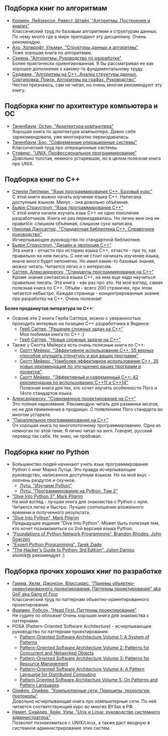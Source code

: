 ## Подборка книг по алгоритмам
  * [Кормен, Лейзерсон, Ривест, Штайн, "Алгоритмы. Построение и анализ"](https://www.ozon.ru/context/detail/id/33769775/)
    <br>Классический труд по базовым алгоритмам и структурам данных. По нему много где в мире преподают эту дисциплину. Очень рекомендую.
  * [Ахо, Хопкрофт, Ульман, "Структуры данных и алгоритмы"](https://www.ozon.ru/context/detail/id/146814389/)
    <br>Тоже хорошая книга по алгоритмам.
  * [Скиена, "Алгоритмы. Руководство по разработке"](https://www.ozon.ru/context/detail/id/143246191/)
    <br>Более практически ориентированная. Я бы рассматривал ее как хорошее дополнение к какому-то фундаментальному труду.
  * [Седжвик, "Алгоритмы на C++. Анализ структуры данных. Сортировка. Поиск. Алгоритмы на графах. Руководство"](https://www.ozon.ru/context/detail/id/149831754/)
    <br>Честно признаюсь, сам не читал, но очень многие рекомендуют эту книгу. 

## Подборка книг по архитектуре компьютера и ОС
  * [Таненбаум, Остин, "Архитектура компьютера"](https://www.ozon.ru/context/detail/id/147529631/)
    <br>Хорошая книга по архитектуре компьютера. Давно себя зарекомендовала, уже многократно переиздавалась.
  * [Таненбаум, Бос, "Современные операционные системы"](https://www.ozon.ru/context/detail/id/148011280/)
    <br>Классический труд про операционные системы.
  * [Стивенс, "UNIX. Профессиональное программирование"](https://www.ozon.ru/context/detail/id/5061475/)
    <br>Довольно толстая, немного устаревшая, но в целом полезная книга про UNIX.

## Подборка книг по C++
  * [Стенли Липпман, "Язык программирования C++. Базовый курс"](https://www.ozon.ru/context/detail/id/147417585/)
    <br>С этой книги можно начать изучение языка С++. Написана доступным языком. Минус - она довольно объёмная.
  * [Бьярн Страуструп, "Язык программирования C++"](https://www.ozon.ru/context/detail/id/139958735/)
    <br>С этой книги начали изучать язык С++ не одно поколение разработчиков. Книга не раз переиздавалась. Но лично мне она не нравится: слишком объёмная, слишком сухо написана.
  * [Николай Джосаттис, "Стандартная библиотека C++. Справочное руководство"](https://www.ozon.ru/context/detail/id/149325775/)
    <br>Исчерпывающее руководство по стандартной библиотеке.
  * [Бьярн Страуструп, "Дизайн и эволюция С++"](https://www.ozon.ru/context/detail/id/136837954/)
    <br>Эта книга - отчасти про историю языка С++, отчасти - про то, как правильно на нем писать. С нее не стоит начинать изучение языка, иначе много будет непонятно. Но имея какие-то базовые знания, можно читать. Читается легко и с интересом.
  * [Саттер, Александреску, "Стандарты программирования на С++"](https://www.ozon.ru/context/detail/id/148627173/)
    <br>Кроме знания синтаксиса языка С++, на нем еще надо научиться правильно писать. Эта книга - как раз про это. На мой взгляд, самая полезная книга по С++. Объём - всего 200 страничек, при этом читается небыстро. Каждая страница - концентрированные знание про разработку на С++. Очень полезная!

**Более продвинутая литература по C++:**
  * Освоив эти 2 книги Герба Саттера, можно с уверенностью проходить интервью на позицию С++ разработчика в Яндексе:
    * [Герб Саттер, "Решение сложных задач на C++"](https://www.ozon.ru/context/detail/id/1273200/)
      <br>Моя любимая книга по С++ :)
    * [Герб Саттер, "Новые сложные задачи на C++"](https://www.ozon.ru/context/detail/id/2342923/)
  * Также у Скотта Мейерса есть очень полезные книги по C++:
    * [Скотт Мейерс, "Эффективное использование С++. 55 верных способов улучшить структуру и код ваших программ"](https://www.ozon.ru/context/detail/id/137767310/)
    * [Скотт Мейерс, "Наиболее эффективное использование С++. 35 новых рекомендаций по улучшению ваших программ и проектов"](https://www.ozon.ru/context/detail/id/135511854/)
    * [Скотт Мейерс, "Эффективный и современный С++: 42 рекомендации по использованию C++11 и C++14"](https://www.ozon.ru/context/detail/id/149092825/)
      <br>Полезная книга для тех, кто хочет изучить особенности 11ого и 14ого стандартов языка.
  * [Александреску, "Современное проектирование на C++"](https://www.ozon.ru/context/detail/id/30958012/)
    <br>Это полная наркомания. Рекомендую читать для разминки мозгов, но не для применения в продакшн. С появлением 11ого стандарта во многом устарела.
  * ["Параллельное программирование на C++"](https://www.ozon.ru/context/detail/id/135511867/)
    <br>Оч хорошая книга по многопоточному программированию. Одна из немногих по этой теме. Я лично читал на англ. Говорят, русский перевод так себе. Не знаю, не пробовал.

## Подборка книг по Python
  * Большинство людей начинают учить язык программирования Python с книг Марка Лутца. Это правда исчерпывающее руководство, написанное доступным языком. Но на мой вкус - ооочень раздутое и скучное.
    * [Лутц, "Изучаем Python"](https://www.ozon.ru/context/detail/id/5730448/)
    * [Лутц, "Программирование на Python. Том 2"](https://www.ozon.ru/context/detail/id/8382719/)
  * ["Dive Into Python 3", Mark Pilgrim](https://www.amazon.com/Dive-into-Python-Mark-Pilgrim/dp/1430224150/ref=sr_1_1?keywords=dive+into+python&qid=1554452601&s=gateway&sr=8-1)
     <br>На мой взгляд - лучшая книга для знакомства с Python с нуля. Читается легко и быстро. Лучшее соотношение вложенного времени и полученного результата.
  * ["Dive Into Python", Mark Pilgrim](https://www.amazon.com/Dive-Into-Python-Mark-Pilgrim/dp/1590593561/ref=sr_1_3?keywords=dive+into+python&qid=1554452601&s=gateway&sr=8-3)
     <br>Предыдущее издание "Dive Into Python". Может быть полезная тем, кто хочет познакомиться со 2ой версией языка Python.
  * ["Foundations of Python Network Programming", Brandon Rhodes, John Goerzen](https://www.amazon.com/Foundations-Python-Network-Programming-Brandon/dp/1430258543/ref=sr_1_1?keywords=python+network+programming&qid=1554452638&s=gateway&sr=8-1)
  * ["Expert Python Programming", Tarek Ziade](https://lib.yandex-team.ru/books/43/)
  * ["The Hacker's Guide to Python: 3rd Edition", Julien Danjou](https://www.amazon.com/Hackers-Guide-Python-3rd-ebook/dp/B00JC9WG70/ref=sr_1_1?keywords=hacker+guide+to+python&qid=1554453432&s=gateway&sr=8-1)
     <br>alximik@ рекомендует :)

## Подборка прочих хороших книг по разработке
  * [Гамма, Хелм, Джонсон, Влиссидес, "Приемы объектно-ориентированного проектирования. Паттерны проектирования" aka GoF aka Gang of Four](https://www.ozon.ru/context/detail/id/148946316/)
    <br>Классический труд по паттернам объектно-ориентированного проектирования.
  * [Фримен, Робсон, "Head First. Паттерны проектирования"](https://www.ozon.ru/context/detail/id/144233005/)
    <br>Не судите по обложке! Очень хорошая книга для знакомства с паттернами.
  * POSA (Pattern-Oriented Software Architecture) - исчерпывающее руководство по паттернам проектирования:
    * [Pattern-Oriented Software Architecture Volume 1: A System of Patterns](https://www.amazon.com/Pattern-Oriented-Software-Architecture-System-Patterns/dp/0471958697/ref=sr_1_1?keywords=posa+volume+1&qid=1561115523&s=gateway&sr=8-1)
    * [Pattern-Oriented Software Architecture Volume 2: Patterns for Concurrent and Networked Objects](https://www.amazon.com/Pattern-Oriented-Software-Architecture-Concurrent-Networked/dp/0471606952/ref=sr_1_1?keywords=posa+volume+2&qid=1561115692&s=gateway&sr=8-1)
    * [Pattern-Oriented Software Architecture Volume 3: Patterns for Resource Management](https://www.amazon.com/Pattern-Oriented-Software-Architecture-Patterns-Management/dp/0470845252/ref=sr_1_1?keywords=posa+volume+3&qid=1561115716&s=gateway&sr=8-1)
    * [Pattern-Oriented Software Architecture Volume 4: A Pattern Language for Distributed Computing](https://www.amazon.com/Pattern-Oriented-Software-Architecture-Distributed-Computing/dp/0470059028/ref=sr_1_1?keywords=posa+volume+4&qid=1561115733&s=gateway&sr=8-1)
    * [Pattern Oriented Software Architecture Volume 5: On Patterns and Pattern Languages](https://www.amazon.com/Pattern-Oriented-Software-Architecture-Languages/dp/0471486485/ref=sr_1_1?keywords=posa+volume+5&qid=1561115753&s=gateway&sr=8-1)
  * [Олифер, Олифер, "Компьютерные сети. Принципы, технологии, протоколы"](https://www.ozon.ru/context/detail/id/141492301/)
    <br>Довольно исчерпывающая книга про компьютерные сети. По ней читается соответствующий курс во многих ВУЗах в РФ.
  * [Немет, Снайдер, Хейн, Уэли, "Unix и Linux: руководство системного администратора"](https://www.ozon.ru/context/detail/id/148568213/)
    <br>Позволит познакомиться с UNIX/Linux, а также даст вводную в системное администрирование этих систем.

